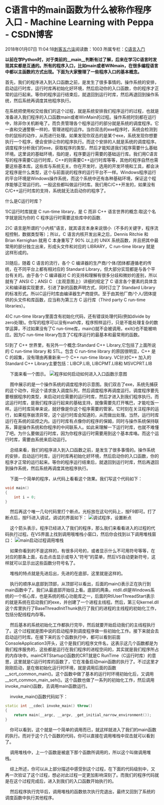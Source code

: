 # C语言中的main函数为什么被称作程序入口 - Machine Learning with Peppa - CSDN博客





2018年01月07日 11:04:18[刺客五六柒](https://me.csdn.net/qq_39521554)阅读数：1003
所属专栏：[C语言入门](https://blog.csdn.net/column/details/18792.html)









**以前在学Python时，对于类前的__main__判断有过了解，后来在学习C语言时发现其实都是互通的。所有的程序入口，比如main或者WINmain，在很多编程语言中都以主函数的方式出现。下面为大家整理了一些程序入口的基本概念。**




首先，我们的程序进入到入口函数之前，是发生了很多事情的。操作系统的安排，启动运行时库，运行时库再初始化好环境，然后启动你的入口函数，你的程序才正常的运行起来。等你的程序运行结束后，就退回到运行时库，然后再退回到操作系统，然后系统再调度其他程序执行。





在系统把使用权交给我们的这个过程，就是系统安排我们程序运行的过程，也就是准备进入我们程序的入口函数main或者WinMain的过程。操作系统时刻都在运行中，除非你关机断电了。而负责管理各个程序运行的部分就是系统的调度程序。它一直和交通警察一样的，管理进程的运作。当你双击的exe程序时，系统会检测到你的鼠标的动作，从而进行处理。如果发现你双击的是某个exe，系统发现你想要执行一个程序，便会安排让你的程序执行。而这个安排的人就是系统的调度程序。调度程序分析我们的exe，获取程序的类型，然后才能知道我们程序需要什么基础环境。这里说的基础环境，指的是，程序要运行需要的基础运行库。我们用C语言写的程序需要C运行时库，C++的则需要C++运行时库等等，其他的程序自然也需要这些基本库。这些库与系统无关。你在开发时，选用的开发环境和工具，都会决定程序是什么类型，这个与前面说的程序的运行平台不一样。Windows程序运行的平台环境是Windows操作系统，而这个系统中还有各种基础环境，保证这个程序能够正常运行的。一般这些都叫做运行时库。我们用C/C++开发的，如果没有C/C++运行时库的支持，系统就无法启动你的程序了。




什么是C运行时库？

1)C运行时库就是 C run-time library，是 C 而非 C++ 语言世界的概念:取这个名字就是因为你的 C 程序运行时需要这些库中的函数.



2)C 语言是所谓的“小内核”语言，就其语言本身来说很小（不多的关键字，程序流程控制，数据类型等）；所以，C 语言内核开发出来之后，Dennis Ritchie 和 Brian Kernighan 就用 C 本身重写了 90% 以上的 UNIX 系统函数，并且把其中最常用的部分独立出来，形成头文件和对应的 LIBRARY，C run-time library 就是这样形成的。


3)随后，随着 C 语言的流行，各个 C 编译器的生产商/个体/团体都遵循老的传统，在不同平台上都有相对应的 Standard Library，但大部分实现都是与各个平台有关的。由于各个 C 编译器对 C 的支持和理解有很多分歧和微妙的差别，所以就有了 ANSI C；ANSI C （主观意图上）详细的规定了 C 语言各个要素的具体含义和编译器实现要求，引进了新的函数声明方式，同时订立了 Standard Library 的标准形式。所以C运行时库由编译器生产商提供。至于由其他厂商/个人/团体提供的头文件和库函数，应当称为第三方
 C 运行库（Third party C run-time libraries）。


4)C run-time library里面含有初始化代码，还有错误处理代码(例如divide by zero处理)。你写的程序可以没有math库，程序照样运行，只是不能处理复杂的数学运算，不过如果没有了C run-time库，main()就不会被调用，exit()也不能被响应。因为C run-time library包含了C程序运行的最基本和最常用的函数。


5)到了 C++ 世界里，有另外一个概念:Standard C++ Library,它包括了上面所说的 C run-time library 和 STL。包含 C run-time library 的原因很明显，C++ 是 C 的超集，没有理由再重新来一个 C++ run-time library. VC针对C++ 加入的Standard C++ Library主要包括：LIBCP.LIB, LIBCPMT.LIB和 MSVCPRT.LIB







    下面来看一个图示。
![程序如何启动如何进入入口函数示意图](http://www.cjjjs.cn/source/attached/image/20150729/20150729141555_3544.jpg)

    图中展示的是一个操作系统的调度程序的示意图。我们双击了exe，系统先捕获的这个动作，将这个请求放入调度队列，然后调度程序再调度运行。调度程序要先要根据程序的类型，来启动对应需要的运行时库，然后才进入到我们程序执行。而这运行时库，是我们程序运行起来的基础支持，就像需要先打开嘴巴，才能吃饭一样。运行时库简单来说，就好像是你这个程序需要的管家。它时刻在关注程序的运行，如果程序崩溃异常，这个运行时库会知道的，从而做出处理。当然，运行时库运行在系统的监控之内。运行时库有点像你的程序的保姆，同时与操作系统保持联系，算是操作系统和你程序的中间联系人。如此来理解一下运行时库，也就不难懂了吧。为什么要做运行时库，因为你程序运行时需要用到这个基本库咯。而这个运行时库，需要由系统来启动运行。

    总结来看，我们的程序进入到入口函数之前，是发生了很多事情的。操作系统的安排，启动运行时库，运行时库再初始化好环境，然后启动你的入口函数，你的程序才正常的运行起来。等你的程序运行结束后，就退回到运行时库，然后再退回到操作系统，然后系统再调度其他程序执行。

    下面一个简单的程序，从代码上看看这个效果。我们写这个代码如下：

```cpp
void main()
{
    int i = 0;
}
```


    然后再这个唯一几句代码里打个断点。光标放在这句代码上，按F9即可。打了断点后，按F5进入调试，调试的界面如下：
![调试程序，设置断点](http://www.cjjjs.cn/source/attached/image/20150729/20150729141658_6210.jpg)

    这个箭头表示，程序已经进入了我们的程序，那么我们来看看进入的过程的代码执行过程。在VS界面上找到调用哦堆栈小窗口，然后你会找到以下调用堆栈窗口：
![main启动过程调用堆栈](http://www.cjjjs.cn/source/attached/image/20150729/20150729141734_8398.jpg)

    如果你看到的不是这样的，有很多问号的，或者显示什么不可用符号等等，在对应的那条上面，右击点击显示或导入“符号”的菜单，然后VS自动更新符号，这样就可以显示出这些函数分符号名了。

    堆栈的特点就是先进后出，先进的在底部，这里就是这样的。

    执行的顺序从底部到顶部，从顶部可以看出，后面的main()表示正在执行到main函数中了。我们从最底部开始往上看。底部的两条，ntdll.dll是Windows系统的一个核心库，也是系统的核心功能库之一，后面的RtlUserThreadStart表示的就是系统在启动我们的exe，并创建了一个进程主线程。然后，第三句kernel.dll这个库里执行了BaseThreadInitThunk执行了我们的进程的主线程的初始化工作，包括分配线程内存等。

    然后基本的系统初始化工作都执行完毕，然后就要开始启动我们的主线程执行了。这个过程就是图中说的启动程序到调度程序做一些初始化工作。接下来就会去启动运行时库。在接下来的五个函数执行中，都可以看到前面ConsoleApplication3开头，这个是我们的程序文件名，这表示这几个函数都是为我们程序服务的，这些都是运行在我们程序的进程空间的，其实就是我们程序所占的内存块中。mainCRTStartup()函数的CRT就是C RunTime（C运行时库）的意思，这里就是C运行时库的函数了，它在准备启动main函数的执行了。不过这里才刚刚启动，是在做初始化运行时环境，就是调用后面的函数__scrt_common_main()。这个函数中做了基本的运行时环境初始化后，又调用__scrt_common_main_seh()。这个函数也做了一系列的初始化工作，然后调用invoke_main()函数，去调用main函数运行。

    invoke_main()函数代码如下：

```cpp
static int __cdecl invoke_main() throw()
{
    return main(__argc, __argv, _get_initial_narrow_environment());
}
```


    你可以看到，这个就是一个简单的调用而已，就这样就进入了我们的main函数的执行。而对于这个几个函数的代码，你可以直接在调用堆栈中双击就可以看到了。

    调用堆栈中，上一个函数是被底下那个函数所调用的，所以这个叫做调用堆栈。

    综上所述，你可以从上部分描述中感受到这个过程，在下面的代码级别中，又再一次验证了这个过程，想必对此过程一定更加影响深刻了。而我们的程序代码就是在这个过程完成后，进入到我们的入口函数开始执行的。

    然后程序执行完毕后，调用堆栈的函数依次执行完退出，最终又回到了系统的调度函数中执行其他程序。




